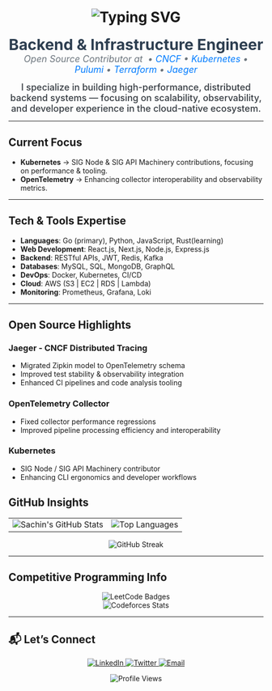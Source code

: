 <h1 align="center">
  <img src="https://readme-typing-svg.herokuapp.com?lines=Hi+there!+I'm+Sachin;Backend+%26+Infrastructure+Engineer;Open+Source+Contributor+@+CNCF;Building+Reliable+%26+Observable+Systems&center=true&width=750&height=50" alt="Typing SVG" />
</h1>

<p align="center">
  <strong style="font-size: 30px; font-weight: 700; color: #2d3e50;">Backend & Infrastructure Engineer</strong><br/>
  <em style="font-size: 18px; font-weight: 400; color: #6c757d;">
    Open Source Contributor at&nbsp; • 
    <a href="https://github.com/cncf" target="_blank" style="text-decoration: none; color: #007bff;">CNCF</a> • 
    <a href="https://github.com/kubernetes/kubernetes" target="_blank" style="text-decoration: none; color: #007bff;">Kubernetes</a> • 
    <a href="https://github.com/pulumi/pulumi" target="_blank" style="text-decoration: none; color: #007bff;">Pulumi</a> • 
    <a href="https://github.com/hashicorp/terraform" target="_blank" style="text-decoration: none; color: #007bff;">Terraform</a> • 
    <a href="https://github.com/jaegertracing/jaeger" target="_blank" style="text-decoration: none; color: #007bff;">Jaeger</a>
  </em>
</p>

<p align="center" style="font-size: 18px; font-weight: 500; color: #343a40; max-width: 900px; margin: 0 auto;">
  I specialize in building high-performance, distributed backend systems — focusing on scalability, observability, and developer experience in the cloud-native ecosystem. 
</p>


---

## Current Focus

<!-- - **Jaeger Tracing** → Improving pipeline efficiency & adaptive sampling for distributed tracing  -->
- **Kubernetes** → SIG Node & SIG API Machinery contributions, focusing on performance & tooling.
- **OpenTelemetry** → Enhancing collector interoperability and observability metrics.  

---


## Tech & Tools Expertise

- **Languages**: Go (primary), Python, JavaScript, Rust(learning)
- **Web Development**: React.js, Next.js, Node.js, Express.js
- **Backend**: RESTful APIs, JWT, Redis, Kafka
- **Databases**: MySQL, SQL, MongoDB, GraphQL
- **DevOps**: Docker, Kubernetes, CI/CD
- **Cloud**: AWS (S3 | EC2 | RDS | Lambda)
- **Monitoring**: Prometheus, Grafana, Loki

---

## Open Source Highlights

### Jaeger - CNCF Distributed Tracing
- Migrated Zipkin model to OpenTelemetry schema  
- Improved test stability & observability integration  
- Enhanced CI pipelines and code analysis tooling  

### OpenTelemetry Collector
- Fixed collector performance regressions  
- Improved pipeline processing efficiency and interoperability  

### Kubernetes
- SIG Node / SIG API Machinery contributor  
- Enhancing CLI ergonomics and developer workflows  


## GitHub Insights

<div align="center">
  <table>
    <tr>
      <td>
        <img src="https://github-readme-stats.vercel.app/api?username=sAchin-680&show_icons=true&include_all_commits=true&count_private=true&hide_border=true&bg_color=00000000" alt="Sachin's GitHub Stats" />
      </td>
      <td>
        <img src="https://github-readme-stats.vercel.app/api/top-langs/?username=sAchin-680&layout=compact&hide_border=true&bg_color=00000000" alt="Top Languages" />
      </td>
    </tr>
  </table>
</div>

<p align="center">
  <img src="https://streak-stats.demolab.com?user=sAchin-680&theme=dark&hide_border=true&background=00000000" alt="GitHub Streak" />
</p>

---

## Competitive Programming Info

<div align="center">
  <!-- LeetCode Badges -->
  <img src="https://leetcode-badge-showcase.vercel.app/api?username=sAchin-680&theme=dark&bg_color=000000" alt="LeetCode Badges" />
</div>

</div>
  <div align="center">
    <img src="https://codeforces-readme-stats.vercel.app/api/card?username=l__mr.mister__l&theme=dark" alt="Codeforces Stats" />
</div>


---

## 📬 Let’s Connect

<p align="center">
  <a href="https://www.linkedin.com/in/sachinindwar/" target="_blank">
    <img src="https://img.shields.io/badge/LinkedIn-0077B5?logo=linkedin&style=for-the-badge" alt="LinkedIn" />
  </a>
  <a href="https://x.com/_sAchin63" target="_blank">
    <img src="https://img.shields.io/badge/Twitter-1DA1F2?logo=twitter&style=for-the-badge" alt="Twitter" />
  </a>
  <a href="mailto:mrmister680@gmail.com" target="_blank">
    <img src="https://img.shields.io/badge/Email-D14836?logo=gmail&style=for-the-badge&logoColor=white" alt="Email" />
  </a>
</p>

<p align="center">
  <img src="https://komarev.com/ghpvc/?username=sAchin-680&color=blue&style=flat-square" alt="Profile Views" />
</p>

